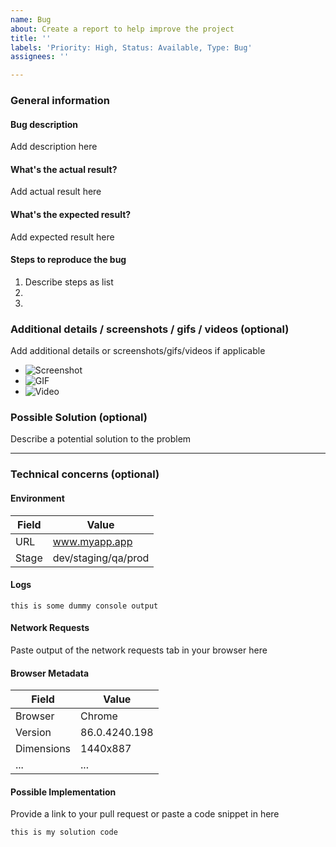 ```yaml
---
name: Bug
about: Create a report to help improve the project
title: ''
labels: 'Priority: High, Status: Available, Type: Bug'
assignees: ''

---
```


### General information

#### Bug description
Add description here

#### What's the actual result?
Add actual result here

#### What's the expected result?
Add expected result here

#### Steps to reproduce the bug

1.  Describe steps as list
2. 
3. 

### Additional details / screenshots / gifs / videos (optional)
Add additional details or screenshots/gifs/videos if applicable

- ![Screenshot]()
- ![GIF]()
- ![Video]()

### Possible Solution (optional)
Describe a potential solution to the problem

---
### Technical concerns (optional)

#### Environment
| Field | Value |
|------------|---------------|
| URL | www.myapp.app |
| Stage | dev/staging/qa/prod |

#### Logs
```console
this is some dummy console output
```

#### Network Requests
Paste output of the network requests tab in your browser here

#### Browser Metadata
| Field | Value |
|------------|---------------|
| Browser | Chrome |
| Version | 86.0.4240.198 |
| Dimensions | 1440x887 |
| ... | ... |

#### Possible Implementation
Provide a link to your pull request or paste a code snippet in here
```addprogramminglanguage
this is my solution code
```

